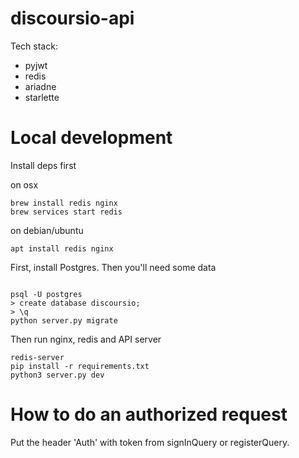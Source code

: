 # discoursio-api

Tech stack:

- pyjwt
- redis
- ariadne
- starlette

# Local development 

Install deps first

on osx
```
brew install redis nginx
brew services start redis
```

on debian/ubuntu
```
apt install redis nginx
```

First, install Postgres. Then you'll need some data
```

psql -U postgres
> create database discoursio;
> \q
python server.py migrate
```

Then run nginx, redis and API server
```
redis-server
pip install -r requirements.txt
python3 server.py dev
```

# How to do an authorized request

Put the header 'Auth' with token from signInQuery or registerQuery.

